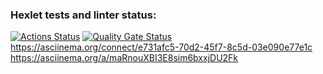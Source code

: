 ### Hexlet tests and linter status:
[![Actions Status](https://github.com/Smolyakov-Andrei/frontend-project-44/actions/workflows/hexlet-check.yml/badge.svg)](https://github.com/Smolyakov-Andrei/frontend-project-44/actions)
[![Quality Gate Status](https://sonarcloud.io/api/project_badges/measure?project=Smolyakov-Andrei_frontend-project-44&metric=alert_status)](https://sonarcloud.io/summary/new_code?id=Smolyakov-Andrei_frontend-project-44)
https://asciinema.org/connect/e731afc5-70d2-45f7-8c5d-03e090e77e1c
https://asciinema.org/a/maRnouXBI3E8sim6bxxjDU2Fk
